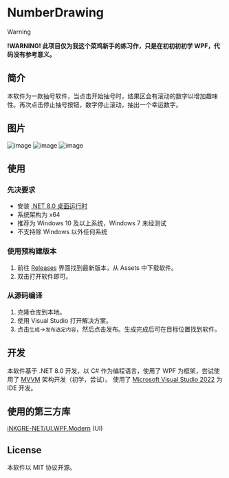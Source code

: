 # NumberDrawing

>[!warning]
>
> **!WARNING! 此项目仅为我这个菜鸡新手的练习作，只是在初初初初学 WPF，代码没有参考意义。**

## 简介
本软件为一款抽号软件，当点击开始抽号时，结果区会有滚动的数字以增加趣味性。再次点击停止抽号按钮，数字停止滚动，抽出一个幸运数字。

## 图片
![image](https://github.com/user-attachments/assets/c07c5704-24b5-420e-95b1-cb06813f69f0)
![image](https://github.com/user-attachments/assets/b93da8d2-984a-4db9-b9bf-01ec8972f0bd)
![image](https://github.com/user-attachments/assets/2b919c5c-2a2b-42e7-b271-2081aab4c0c3)

## 使用
### 先决要求
- 安装 [.NET 8.0 桌面运行时](https://dotnet.microsoft.com/zh-cn/download/dotnet/thank-you/runtime-desktop-8.0.8-windows-x64-installer)
- 系统架构为 x64
- 推荐为 Windows 10 及以上系统，Windows 7 未经测试
- 不支持除 Windows 以外任何系统
### 使用预构建版本
1. 前往 [Releases](https://github.com/LiuYan-xwx/NumberDrawing/releases) 界面找到最新版本，从 Assets 中下载软件。
2. 双击打开软件即可。
### 从源码编译
1. 克隆仓库到本地。
2. 使用 Visual Studio 打开解决方案。
3. 点击`生成`→`发布选定内容`，然后点击发布。生成完成后可在目标位置找到软件。

## 开发
本软件基于 .NET 8.0 开发，以 C# 作为编程语言，使用了 WPF 为框架，尝试使用了 [MVVM](https://learn.microsoft.com/zh-cn/dotnet/architecture/maui/mvvm) 架构开发（初学，尝试）。
使用了 [Microsoft Visual Studio 2022](https://visualstudio.microsoft.com/zh-hans/) 为 IDE 开发。

## 使用的第三方库
[iNKORE-NET/UI.WPF.Modern](https://github.com/iNKORE-NET/UI.WPF.Modern) (UI)

## License
本软件以 MIT 协议开源。
